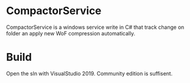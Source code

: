 # CompactorService
CompactorService is a windows service write in C# that track change on folder an apply new WoF compression automatically.

# Build
Open the sln with VisualStudio 2019. Community edition is suffisent.
